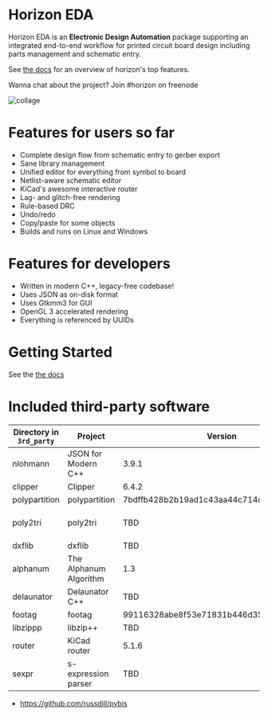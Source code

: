 # Horizon EDA

Horizon EDA is an **Electronic Design Automation** package supporting an integrated end-to-end workflow for printed circuit board design including parts management and schematic entry. 

See [the docs](https://docs.horizon-eda.org/en/latest/feature-overview.html) for an overview
of horizon's top features.

Wanna chat about the project? Join #horizon on freenode

![collage](https://horizon-eda.org/screenshots/collage.png)

# Features for users so far
- Complete design flow from schematic entry to gerber export
- Sane library management
- Unified editor for everything from symbol to board
- Netlist-aware schematic editor
- KiCad's awesome interactive router
- Lag- and glitch-free rendering
- Rule-based DRC
- Undo/redo
- Copy/paste for some objects
- Builds and runs on Linux and Windows

# Features for developers
- Written in modern C++, legacy-free codebase!
- Uses JSON as on-disk format
- Uses Gtkmm3 for GUI
- OpenGL 3 accelerated rendering
- Everything is referenced by UUIDs

# Getting Started
See the [the docs](https://docs.horizon-eda.org/en/latest/installation.html)

# Included third-party software

| Directory in `3rd_party` | Project                | Version                                  | URL                                                             | License      |
|--------------------------|------------------------|------------------------------------------|-----------------------------------------------------------------|--------------|
| nlohmann                 | JSON for Modern C++    | 3.9.1                                    | https://github.com/nlohmann/json/                               | MIT          |
| clipper                  | Clipper                | 6.4.2                                    | http://www.angusj.com/delphi/clipper.php                        | Boost        |
| polypartition            | polypartition          | 7bdffb428b2b19ad1c43aa44c714dcc104177e84 | https://github.com/ivanfratric/polypartition/                   | MIT          |
| poly2tri                 | poly2tri               | TBD                                      | https://github.com/jhasse/poly2tri                              | 3-Clause BSD |
| dxflib                   | dxflib                 | TBD                                      | https://qcad.org/en/90-dxflib                                   | GPLv2        |
| alphanum                 | The Alphanum Algorithm | 1.3                                      | http://www.davekoelle.com/alphanum.html                         | MIT          |
| delaunator               | Delaunator C++         | TBD                                      | https://github.com/abellgithub/delaunator-cpp                   | MIT          |
| footag                   | footag                 | 99116328abe8f53e71831b446d35e93ee7128ef3 | https://github.com/endofexclusive/footag                        | GPLv3        |
| libzippp                 | libzip++               | TBD                                      | https://github.com/leezu/libzippp                               | ISC          |
| router                   | KiCad router           | 5.1.6                                    | https://gitlab.com/kicad/code/kicad/-/tree/master/pcbnew/router | GPLv3        |
| sexpr                    | s-expression parser    | TBD                                      | https://gitlab.com/kicad/code/kicad/-/tree/master/libs/sexpr    | GPLv3        |


- https://github.com/russdill/pybis
